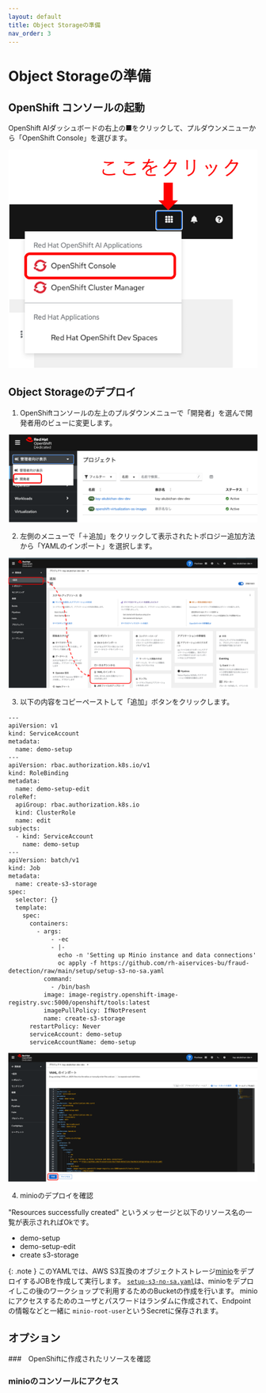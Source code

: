 ```yaml
---
layout: default
title: Object Storageの準備
nav_order: 3
---
```


# Object Storageの準備


## OpenShift コンソールの起動

OpenShift AIダッシュボードの右上の■をクリックして、プルダウンメニューから「OpenShift Console」を選びます。

![](../../assets/ocp_open_console.png)

## Object Storageのデプロイ

1. OpenShiftコンソールの左上のプルダウンメニューで「開発者」を選んで開発者用のビューに変更します。

![](../../assets/ocp_select_viewmode.png)


2. 左側のメニューで「＋追加」をクリックして表示されたトポロジー追加方法から「YAMLのインポート」を選択します。

![](../../assets/ocp_add_topology.png)


3. 以下の内容をコピーペーストして「追加」ボタンをクリックします。

```
---
apiVersion: v1
kind: ServiceAccount
metadata:
  name: demo-setup
---
apiVersion: rbac.authorization.k8s.io/v1
kind: RoleBinding
metadata:
  name: demo-setup-edit
roleRef:
  apiGroup: rbac.authorization.k8s.io
  kind: ClusterRole
  name: edit
subjects:
  - kind: ServiceAccount
    name: demo-setup
---
apiVersion: batch/v1
kind: Job
metadata:
  name: create-s3-storage
spec:
  selector: {}
  template:
    spec:
      containers:
        - args:
            - -ec
            - |-
              echo -n 'Setting up Minio instance and data connections'
              oc apply -f https://github.com/rh-aiservices-bu/fraud-detection/raw/main/setup/setup-s3-no-sa.yaml
          command:
            - /bin/bash
          image: image-registry.openshift-image-registry.svc:5000/openshift/tools:latest
          imagePullPolicy: IfNotPresent
          name: create-s3-storage
      restartPolicy: Never
      serviceAccount: demo-setup
      serviceAccountName: demo-setup
```

![](../../assets/ocp_add_yaml.png)

4. minioのデプロイを確認

"Resources successfully created" というメッセージと以下のリソース名の一覧が表示されればOkです。

* demo-setup
* demo-setup-edit
* create s3-storage

{: .note }
このYAMLでは、AWS S3互換のオブジェクトストレージ[minio](https://min.io/)をデプロイするJOBを作成して実行します。
[`setup-s3-no-sa.yaml`](https://github.com/rh-aiservices-bu/fraud-detection/blob/main/setup/setup-s3-no-sa.yaml)は、minioをデプロイしこの後のワークショップで利用するためのBucketの作成を行います。
minioにアクセスするためのユーザとパスワードはランダムに作成されて、Endpointの情報などと一緒に
`minio-root-user`というSecretに保存されます。


## オプション

###　OpenShiftに作成されたリソースを確認

### minioのコンソールにアクセス